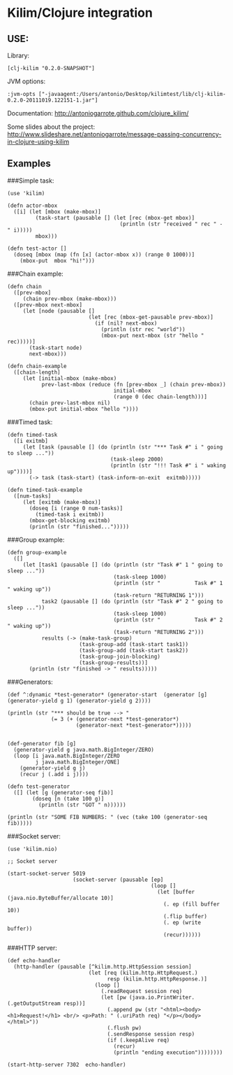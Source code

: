 # Kilim/Clojure integration

## USE:

Library:

    [clj-kilim "0.2.0-SNAPSHOT"]

JVM options:

    :jvm-opts ["-javaagent:/Users/antonio/Desktop/kilimtest/lib/clj-kilim-0.2.0-20111019.122151-1.jar"]

Documentation: http://antoniogarrote.github.com/clojure_kilim/

Some slides about the project: http://www.slideshare.net/antoniogarrote/message-passing-concurrency-in-clojure-using-kilim

## Examples

###Simple task:

    (use 'kilim)
     
    (defn actor-mbox
      ([i] (let [mbox (make-mbox)]
             (task-start (pausable [] (let [rec (mbox-get mbox)]
                                        (println (str "received " rec " - " i)))))
             mbox)))
     
    (defn test-actor []
      (doseq [mbox (map (fn [x] (actor-mbox x)) (range 0 1000))]
        (mbox-put  mbox "hi!")))

###Chain example:

    (defn chain
      ([prev-mbox]
         (chain prev-mbox (make-mbox)))
      ([prev-mbox next-mbox]
         (let [node (pausable []
                              (let [rec (mbox-get-pausable prev-mbox)]
                                (if (nil? next-mbox)
                                  (println (str rec "world"))
                                  (mbox-put next-mbox (str "hello " rec)))))]
           (task-start node)
           next-mbox)))
     
    (defn chain-example
      ([chain-length]
         (let [initial-mbox (make-mbox)
               prev-last-mbox (reduce (fn [prev-mbox _] (chain prev-mbox))
                                      initial-mbox
                                      (range 0 (dec chain-length)))]
           (chain prev-last-mbox nil)
           (mbox-put initial-mbox "hello "))))

###Timed task:

    (defn timed-task
      ([i exitmb]
         (let [task (pausable [] (do (println (str "*** Task #" i " going to sleep ..."))
                                     (task-sleep 2000)
                                     (println (str "!!! Task #" i " waking up"))))]
           (-> task (task-start) (task-inform-on-exit  exitmb)))))
     
    (defn timed-task-example
      ([num-tasks]
         (let [exitmb (make-mbox)]
           (doseq [i (range 0 num-tasks)]
             (timed-task i exitmb))
           (mbox-get-blocking exitmb)
           (println (str "finished...")))))

###Group example:

    (defn group-example
      ([]
         (let [task1 (pausable [] (do (println (str "Task #" 1 " going to sleep ..."))
                                      (task-sleep 1000)
                                      (println (str "           Task #" 1 " waking up"))
                                      (task-return "RETURNING 1")))
               task2 (pausable [] (do (println (str "Task #" 2 " going to sleep ..."))
                                      (task-sleep 1000)
                                      (println (str "           Task #" 2 " waking up"))
                                      (task-return "RETURNING 2")))
               results (-> (make-task-group)
                           (task-group-add (task-start task1))
                           (task-group-add (task-start task2))
                           (task-group-join-blocking)
                           (task-group-results))]
           (println (str "finished -> " results)))))

###Generators:

    (def ^:dynamic *test-generator* (generator-start  (generator [g] (generator-yield g 1) (generator-yield g 2))))
     
    (println (str "*** should be true --> "
                  (= 3 (+ (generator-next *test-generator*)
                          (generator-next *test-generator*)))))
     
     
    (def-generator fib [g]
      (generator-yield g java.math.BigInteger/ZERO)
      (loop [i java.math.BigInteger/ZERO
             j java.math.BigInteger/ONE]
        (generator-yield g j)
        (recur j (.add i j))))
     
    (defn test-generator
      ([] (let [g (generator-seq fib)]
            (doseq [n (take 100 g)]
              (println (str "GOT " n))))))
     
    (println (str "SOME FIB NUMBERS: " (vec (take 100 (generator-seq fib)))))

###Socket server:

    (use 'kilim.nio)
     
    ;; Socket server
     
    (start-socket-server 5019
                         (socket-server (pausable [ep]
                                                  (loop []
                                                    (let [buffer (java.nio.ByteBuffer/allocate 10)]
                                                      (. ep (fill buffer 10))
                                                      (.flip buffer)
                                                      (. ep (write buffer))
                                                      (recur))))))

###HTTP server:

    (def echo-handler
      (http-handler (pausable [^kilim.http.HttpSession session]
                              (let [req (kilim.http.HttpRequest.)
                                    resp (kilim.http.HttpResponse.)]
                                (loop []
                                  (.readRequest session req)
                                  (let [pw (java.io.PrintWriter. (.getOutputStream resp))]
                                    (.append pw (str "<html><body><h1>Request!</h1> <br/> <p>Path: " (.uriPath req) "</p></body></html>"))
                                    (.flush pw)
                                    (.sendResponse session resp)
                                    (if (.keepAlive req)
                                      (recur)
                                      (println "ending execution"))))))))
     
    (start-http-server 7302  echo-handler)
